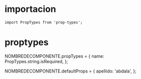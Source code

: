 # importacion

```md
import PropTypes from 'prop-types';
```

# proptypes 

NOMBREDECOMPONENTE.propTypes = {
  name: PropTypes.string.isRequired,
};

NOMBREDECOMPONENTE.defaultProps = {
  apellido: 'abdala',
};